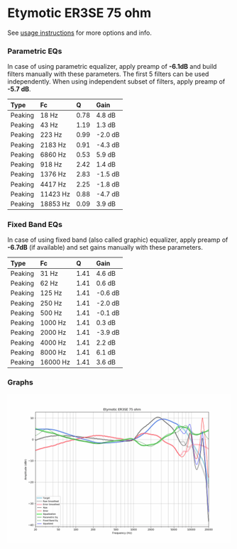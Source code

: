 # Etymotic ER3SE 75 ohm
See [usage instructions](https://github.com/jaakkopasanen/AutoEq#usage) for more options and info.

### Parametric EQs
In case of using parametric equalizer, apply preamp of **-6.1dB** and build filters manually
with these parameters. The first 5 filters can be used independently.
When using independent subset of filters, apply preamp of **-5.7 dB**.

| Type    | Fc       |    Q | Gain    |
|:--------|:---------|:-----|:--------|
| Peaking | 18 Hz    | 0.78 | 4.8 dB  |
| Peaking | 43 Hz    | 1.19 | 1.3 dB  |
| Peaking | 223 Hz   | 0.99 | -2.0 dB |
| Peaking | 2183 Hz  | 0.91 | -4.3 dB |
| Peaking | 6860 Hz  | 0.53 | 5.9 dB  |
| Peaking | 918 Hz   | 2.42 | 1.4 dB  |
| Peaking | 1376 Hz  | 2.83 | -1.5 dB |
| Peaking | 4417 Hz  | 2.25 | -1.8 dB |
| Peaking | 11423 Hz | 0.88 | -4.7 dB |
| Peaking | 18853 Hz | 0.09 | 3.9 dB  |

### Fixed Band EQs
In case of using fixed band (also called graphic) equalizer, apply preamp of **-6.7dB**
(if available) and set gains manually with these parameters.

| Type    | Fc       |    Q | Gain    |
|:--------|:---------|:-----|:--------|
| Peaking | 31 Hz    | 1.41 | 4.6 dB  |
| Peaking | 62 Hz    | 1.41 | 0.6 dB  |
| Peaking | 125 Hz   | 1.41 | -0.6 dB |
| Peaking | 250 Hz   | 1.41 | -2.0 dB |
| Peaking | 500 Hz   | 1.41 | -0.1 dB |
| Peaking | 1000 Hz  | 1.41 | 0.3 dB  |
| Peaking | 2000 Hz  | 1.41 | -3.9 dB |
| Peaking | 4000 Hz  | 1.41 | 2.2 dB  |
| Peaking | 8000 Hz  | 1.41 | 6.1 dB  |
| Peaking | 16000 Hz | 1.41 | 3.6 dB  |

### Graphs
![](./Etymotic%20ER3SE%2075%20ohm.png)